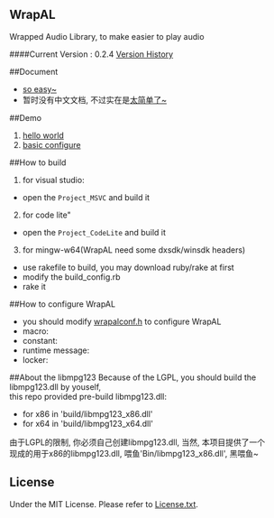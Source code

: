 ﻿## WrapAL
Wrapped Audio Library, to make easier to play audio

####Current Version : 0.2.4
[Version History](./VersionHistory.md)  

##Document
- [so easy~](./doc/readme.md)
- 暂时没有中文文档, 不过实在是[太简单了~](./doc/readme.md)

##Demo
1. [hello world](./doc/1.helloworld.md)
2. [basic configure](./doc/2.configure-baisc.md)

##How to build
1. for visual studio:  
  - open the `Project_MSVC` and build it
2. for code lite"
  - open the `Project_CodeLite` and build it
3. for mingw-w64(WrapAL need some dxsdk/winsdk headers)  
  - use rakefile to build, you may download ruby/rake at first
  - modify the build_config.rb  
  - rake it 
  
##How to configure WrapAL
  - you should modify [wrapalconf.h](./include/wrapalconf.h) to configure WrapAL
  - macro: 
  - constant:
  - runtime message:
  - locker:

##About the libmpg123
Because of the LGPL, you should build the libmpg123.dll by youself,  
this repo provided pre-build libmpg123.dll:
  - for x86 in 'build/libmpg123_x86.dll'
  - for x64 in 'build/libmpg123_x64.dll'

由于LGPL的限制, 你必须自己创建libmpg123.dll, 当然, 本项目提供了一个  
现成的用于x86的libmpg123.dll, 喂鱼'Bin/libmpg123_x86.dll', 黑喂鱼~

## License
Under the MIT License. Please refer to [License.txt](./License.txt).